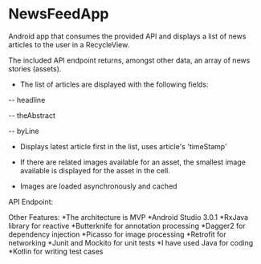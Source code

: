 # NewsFeedApp
Android app that consumes the provided API and displays a list of news articles to the user in a RecycleView. 

The included API endpoint returns, amongst other data, an array of news stories (assets).

* The list of articles are displayed with the following fields:

-- headline

-- theAbstract

-- byLine

* Displays latest article first in the list, uses article's 'timeStamp'

* If there are related images available for an asset, the smallest image available is displayed for the asset in the cell.

* Images are loaded asynchronously and cached

API Endpoint:

Other Features:
*The architecture is MVP
*Android Studio 3.0.1
*RxJava library for reactive 
*Butterknife for annotation processing
*Dagger2 for dependency injection
*Picasso for image processing
*Retrofit for networking
*Junit and Mockito for unit tests
*I have used Java for coding 
*Kotlin for writing test cases


